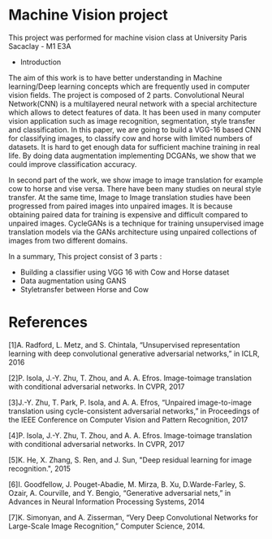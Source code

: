 # Machine Vision project

This project was performed for machine vision class at University Paris Sacaclay - M1 E3A

* Introduction

The aim of this work is to have better understanding in Machine learning/Deep learning concepts which are frequently used in computer vision fields. The project is composed of 2 parts. Convolutional Neural Network(CNN) is a multilayered neural network with a special architecture which allows to detect features of data. It has been used in many computer vision application such as image recognition, segmentation, style transfer and classification. In this paper, we are going to build a VGG-16 based CNN for classifying images, to classify cow and horse with limited numbers of datasets. It is hard to get enough data for sufficient machine training in real life. By doing data augmentation implementing DCGANs, we show that we could improve classification accuracy. 

In second part of the work, we show image to image translation for example cow to horse and vise versa. There have been many studies on neural style transfer. At the same time, Image to Image translation studies have been progressed from paired images into unpaired images. It is because obtaining paired data for training is expensive and difficult compared to unpaired images. CycleGANs is a technique for training unsupervised image translation models via the GANs architecture using unpaired collections of images from two different domains. 

In a summary, This project consist of 3 parts : 
- Building a classifier using VGG 16 with Cow and Horse dataset
- Data augmentation using GANS
- Styletransfer between Horse and Cow




# References

[1]A. Radford, L. Metz, and S. Chintala, “Unsupervised representation learning with deep convolutional generative adversarial networks,” in ICLR, 2016

[2]P. Isola, J.-Y. Zhu, T. Zhou, and A. A. Efros. Image-toimage
translation with conditional adversarial networks. In CVPR, 2017

[3]J.-Y. Zhu, T. Park, P. Isola, and A. A. Efros, “Unpaired image-to-image translation using cycle-consistent adversarial networks,”
in Proceedings of the IEEE Conference on Computer Vision and Pattern Recognition, 2017

[4]P. Isola, J.-Y. Zhu, T. Zhou, and A. A. Efros. Image-toimage
translation with conditional adversarial networks. In CVPR, 2017

[5]K. He, X. Zhang, S. Ren, and J. Sun, "Deep residual learning for image recognition.", 2015

[6]I. Goodfellow, J. Pouget-Abadie, M. Mirza, B. Xu, D.Warde-Farley, S. Ozair, A. Courville, and Y. Bengio, “Generative adversarial nets,” in Advances in Neural Information Processing Systems, 2014

[7]K. Simonyan, and A. Zisserman, “Very Deep Convolutional Networks for Large-Scale Image Recognition,” Computer Science, 2014.

